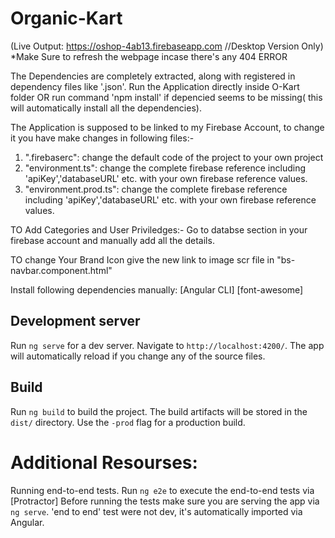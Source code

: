 # Organic-Kart
(Live Output: https://oshop-4ab13.firebaseapp.com  //Desktop Version Only)
*Make Sure to refresh the webpage incase there's any 404 ERROR

The Dependencies are completely extracted, along with registered in dependency files like '.json'.
Run the Application directly inside O-Kart folder OR run command 'npm install' if depencied seems to be missing( this will automatically install all the dependencies).

The Application is supposed to be linked to my Firebase Account, to change it you have make changes in following files:-
1. ".firebaserc": change the default code of the project to your own project
2. "environment.ts": change the complete firebase reference including 'apiKey','databaseURL' etc. with your own firebase reference values.
3. "environment.prod.ts": change the complete firebase reference including 'apiKey','databaseURL' etc. with your own firebase reference values.

TO Add Categories and User Priviledges:-
Go to databse section in your firebase account and manually add all the details.

TO change Your Brand Icon give the new link to image scr file in "bs-navbar.component.html"

Install following dependencies manually:
[Angular CLI]
[font-awesome]

## Development server
Run `ng serve` for a dev server. Navigate to `http://localhost:4200/`. The app will automatically reload if you change any of the source files.

## Build
Run `ng build` to build the project. The build artifacts will be stored in the `dist/` directory. Use the `-prod` flag for a production build.









# Additional Resourses:
Running end-to-end tests.
Run `ng e2e` to execute the end-to-end tests via [Protractor]
Before running the tests make sure you are serving the app via `ng serve`.
'end to end' test were not dev, it's automatically imported via Angular.
